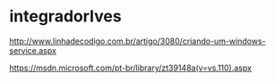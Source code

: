 # integradorIves

http://www.linhadecodigo.com.br/artigo/3080/criando-um-windows-service.aspx

https://msdn.microsoft.com/pt-br/library/zt39148a(v=vs.110).aspx